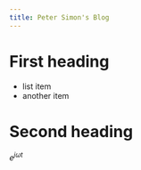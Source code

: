 ```yaml
---
title: Peter Simon's Blog
---
```

# First heading
* list item
* another item

# Second heading
$e^{j\omega t}$

